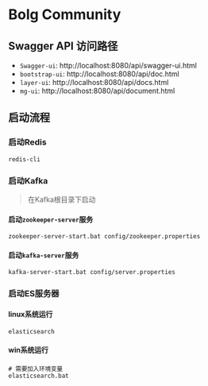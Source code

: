 # Bolg Community
## Swagger API 访问路径
+ `Swagger-ui`: http://localhost:8080/api/swagger-ui.html
+ `bootstrap-ui`: http://localhost:8080/api/doc.html
+ `layer-ui`: http://localhost:8080/api/docs.html
+ `mg-ui`: http://localhost:8080/api/document.html

## 启动流程
### 启动Redis
```shell
redis-cli
```
### 启动Kafka
> 在Kafka根目录下启动
#### 启动`zookeeper-server`服务
```shell
zookeeper-server-start.bat config/zookeeper.properties
```
#### 启动`kafka-server`服务
```shell
kafka-server-start.bat config/server.properties
```
### 启动ES服务器
#### linux系统运行
```shell
elasticsearch
```
#### win系统运行
```shell
# 需要加入环境变量
elasticsearch.bat
```
